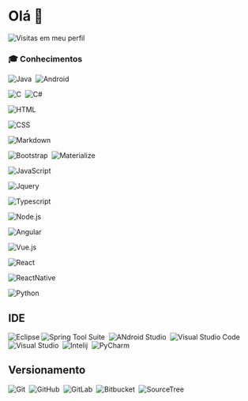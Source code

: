 # Olá 👋

![Visitas em meu perfil](https://komarev.com/ghpvc/?username=oliota&color=ff0000&label=Bem+vindo+ao+meu+perfil+,+você+é+o+visitante+nº:)

### 🎓 Conhecimentos

![Java](https://img.shields.io/badge/-Java-black?style=flat&logo=Java)&nbsp;
![Android](https://img.shields.io/badge/-Android-black?style=flat&logo=Android&logoColor=green)&nbsp;


![C](https://img.shields.io/badge/-C-black?style=flat&logo=C&logoColor=white)&nbsp;
![C#](https://img.shields.io/badge/-C%23-black?style=flat&logo=C+sharp&logoColor=white)&nbsp;


![HTML](https://img.shields.io/badge/-HTML-black?style=flat&logo=HTML5)&nbsp;

![CSS](https://img.shields.io/badge/-CSS-black?style=flat&logo=CSS3&logoColor=1572B6)&nbsp;

![Markdown](https://img.shields.io/badge/-Markdown-black?style=flat&logo=markdown)&nbsp;

![Bootstrap](https://img.shields.io/badge/-Bootstrap-black?style=flat&logo=bootstrap)&nbsp;
![Materialize](https://img.shields.io/badge/-Materialize-black?style=flat&logo=Material-design&logoColor=red)&nbsp;

![JavaScript](https://img.shields.io/badge/-JavaScript-black?style=flat&logo=javascript)&nbsp;

![Jquery](https://img.shields.io/badge/-Jquery-black?style=flat&logo=jquery)&nbsp;

![Typescript](https://img.shields.io/badge/-Typescript-black?style=flat&logo=typescript)&nbsp;

![Node.js](https://img.shields.io/badge/-Node.js-black?style=flat&logo=node.js)&nbsp;

![Angular](https://img.shields.io/badge/-Angular-black?style=flat&logo=angular&logoColor=red)&nbsp;

![Vue.js](https://img.shields.io/badge/-Vue.js-black?style=flat&logo=vue.js)&nbsp;

![React](https://img.shields.io/badge/-React-black?style=flat&logo=react)&nbsp;

![ReactNative](https://img.shields.io/badge/-React%20Native-black?style=flat&logo=react)&nbsp;

![Python](https://img.shields.io/badge/-Python-black?style=flat&logo=python)&nbsp;
 
## IDE

![Eclipse](https://img.shields.io/badge/-Eclipse-black?style=flat&logo=eclipse-ide&logoColor=orange)
![Spring Tool Suite](https://img.shields.io/badge/-Spring%20Tool%20Suite-black?style=flat&logo=Spring&logoColor=green)&nbsp;
![ANdroid Studio](https://img.shields.io/badge/-Android%20Studio-black?style=flat&logo=Android+Studio&logoColor=green)&nbsp;
![Visual Studio Code](https://img.shields.io/badge/-Visual%20Studio%20Code-black?style=flat&logo=visual-studio-code&logoColor=007ACC)&nbsp;
![Visual Studio](https://img.shields.io/badge/-Visual%20Studio-black?style=flat&logo=visual-studio&logoColor=purple)&nbsp;
![Intelij](https://img.shields.io/badge/-Intelij-black?style=flat&logo=Jetbrains&logoColor=white)&nbsp;
![PyCharm](https://img.shields.io/badge/-Pycharm-black?style=flat&logo=Pycharm&logoColor=blue)&nbsp;

## Versionamento


![Git](https://img.shields.io/badge/-Git-black?style=flat&logo=git)&nbsp;
![GitHub](https://img.shields.io/badge/-GitHub-black?style=flat&logo=github)&nbsp;
![GitLab](https://img.shields.io/badge/-Git%20Lab-black?style=flat&logo=gitlab)&nbsp;
![Bitbucket](https://img.shields.io/badge/-Bitbucket-black?style=flat&logo=bitbucket)&nbsp;
![SourceTree](https://img.shields.io/badge/-SourceTree-black?style=flat&logo=sourcetree&logoColor=blue)&nbsp;

